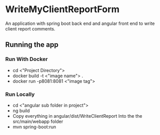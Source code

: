 # WriteMyClientReportForm
An application with spring boot back end and angular front end to write client report comments.

## Running the app

### Run With Docker
* cd <"Project Directory">  
* docker build -t <"image name"> .  
* docker run -p8081:8081 <"image tag">   
  
### Run Locally
* cd <"angular sub folder in project">  
* ng build  
* Copy everything in angular/dist/WriteClientReport Into the the src/main/webapp folder  
* mvn spring-boot:run  

